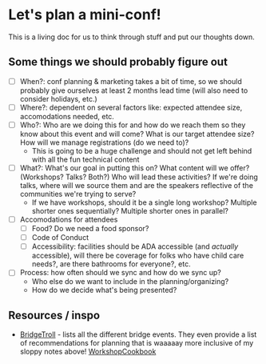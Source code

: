 # Let's plan a mini-conf!

This is a living doc for us to think through stuff and put our thoughts down.

## Some things we should probably figure out

- [ ] When?: conf planning & marketing takes a bit of time, so we should probably give ourselves at least 2 months lead time (will also need to consider holidays, etc.)
- [ ] Where?: dependent on several factors like: expected attendee size, accomodations needed, etc.
- [ ] Who?: Who are we doing this for and how do we reach them so they know about this event and will come? What is our target attendee size? How will we manage registrations (do we need to)?
  - This is going to be a huge challenge and should not get left behind with all the fun technical content
- [ ] What?: What's our goal in putting this on? What content will we offer? (Workshops? Talks? Both?) Who will lead these activities? If we're doing talks, where will we source them and are the speakers reflective of the communities we're trying to serve?
  - If we have workshops, should it be a single long workshop? Multiple shorter ones sequentially? Multiple shorter ones in parallel?
- [ ] Accomodations for attendees
  - [ ] Food? Do we need a food sponsor?
  - [ ] Code of Conduct
  - [ ] Accessibility: facilities should be ADA accessible (and _actually_ accessible), will there be coverage for folks who have child care needs?, are there bathrooms for everyone?, etc.
- [ ] Process: how often should we sync and how do we sync up?
  - Who else do we want to include in the planning/organizing?
  - How do we decide what's being presented?

## Resources / inspo

- [BridgeTroll](https://www.bridgetroll.org/) - lists all the different bridge events. They even provide a list of recommendations for planning that is waaaaay more inclusive of my sloppy notes above! [WorkshopCookbook](https://github.com/bridgefoundry/WorkshopCookbook/wiki/Cookbook)
